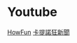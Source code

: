 # Youtube #
[HowFun](https://www.youtube.com/channel/UCxUzQ3wu0oJP_8YLWt71WgQ)
[卡提諾狂新聞](https://www.youtube.com/channel/UCVF3bTd3dxM4IfOMFCbNADA)
